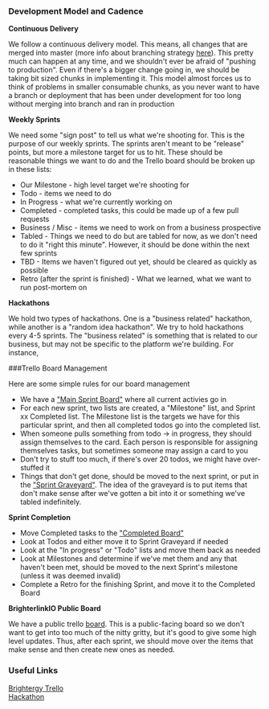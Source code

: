 ### Development Model and Cadence

__Continuous Delivery__    

We follow a continuous delivery model.  This means, all changes that are merged into master (more info about branching strategy [here](branching.md)).  This pretty much can happen at any time, and we shouldn't ever be afraid of "pushing to production".  Even if there's a bigger change going in, we should be taking bit sized chunks in implementing it.  This model almost forces us to think of problems in smaller consumable chunks, as you never want to have a branch or deployment that has been under development for too long without merging into branch and ran in production

__Weekly Sprints__   

We need some "sign post" to tell us what we're shooting for.  This is the purpose of our weekly sprints.  The sprints aren't meant to be "release" points, but more a milestone target for us to hit.  These should be reasonable things we want to do and the Trello board should be broken up in these lists:

* Our Milestone - high level target we're shooting for
* Todo - items we need to do
* In Progress - what we're currently working on
* Completed - completed tasks, this could be made up of a few pull requests
* Business / Misc - items we need to work on from a business prospective
* Tabled - Things we need to do but are tabled for now, as we don't need to do it "right this minute".  However, it should be done within the next few sprints
* TBD - Items we haven't figured out yet, should be cleared as quickly as possible
* Retro (after the sprint is finished) - What we learned, what we want to run post-mortem on

__Hackathons__    

We hold two types of hackathons.  One is a "business related" hackathon, while another is a "random idea hackathon".  We try to hold hackathons every 4-5 sprints.  The "business related" is something that is related to our business, but may not be specific to the platform we're building.  For instance, 

###Trello Board Management

Here are some simple rules for our board management

* We have a ["Main Sprint Board"](https://trello.com/b/WiYowf0f/main-sprint-board) where all current activies go in
* For each new sprint, two lists are created, a "Milestone" list, and Sprint xx Completed list.  The Milestone list is the targets we have for this particular sprint, and then all completed todos go into the completed list.
* When someone pulls something from todo -> in progress, they should assign themselves to the card.  Each person is responsible for assigning themselves tasks, but sometimes someone may assign a card to you
* Don't try to stuff too much, if there's over 20 todos, we might have over-stuffed it
* Things that don't get done, should be moved to the next sprint, or put in the ["Sprint Graveyard"](https://trello.com/b/QQc4J4RQ/sprint-graveyard).  The idea of the graveyard is to put items that don't make sense after we've gotten a bit into it or something we've tabled indefinitely.

__Sprint Completion__

* Move Completed tasks to the ["Completed Board"](https://trello.com/b/jgvsWCzu/completed)
* Look at Todos and either move it to Sprint Graveyard if needed
* Look at the "In progress" or "Todo" lists and move them back as needed
* Look at Milestones and determine if we've met them and any that haven't been met, should be moved to the next Sprint's milestone (unless it was deemed invalid)
* Complete a Retro for the finishing Sprint, and move it to the Completed Board

__BrighterlinkIO Public Board__

We have a public trello [board](https://trello.com/b/zHSsSxGQ/brighterlink-io).  This is a public-facing board so we don't want to get into too much of the nitty gritty, but it's good to give some high level updates.  Thus, after each sprint, we should move over the items that make sense and then create new ones as needed.


### Useful Links

[Brightergy Trello](https://trello.com/brightergy2)    
[Hackathon](https://trello.com/b/cTP0Grnn/hackathon)    
